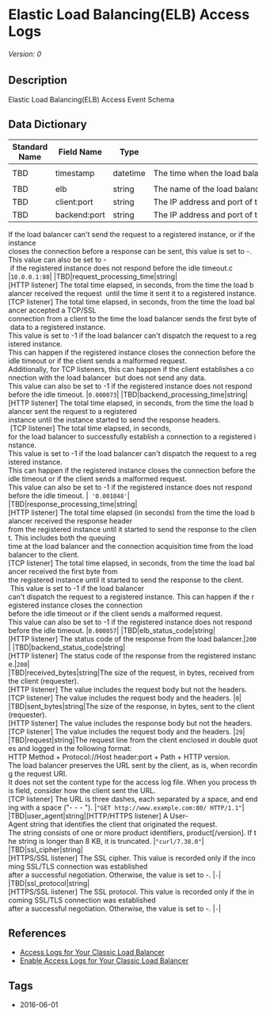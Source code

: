 # Elastic Load Balancing(ELB) Access Logs
###### Version: 0

## Description
Elastic Load Balancing(ELB) Access Event Schema

## Data Dictionary
|Standard Name|Field Name|Type|Description|Sample Value|
|---|---|---|---|---|
|TBD|timestamp|datetime|The time when the load balancer received the request from the client, in ISO 8601 format.|`2015-05-13T23:39:43.945958Z`|
|TBD|elb|string|The name of the load balancer|`my-loadbalancer`|
|TBD|client:port|string|The IP address and port of the requesting client.|`192.168.131.39:2817`|
|TBD|backend:port|string|The IP address and port of the registered instance that processed this request.
If the load balancer can't send the request to a registered instance, or if the instance 
closes the connection before a response can be sent, this value is set to -.
This value can also be set to - if the registered instance does not respond before the idle timeout.c
|`10.0.0.1:80`|
|TBD|request_processing_time|string|[HTTP listener] The total time elapsed, in seconds, from the time the load balancer received the request 
until the time it sent it to a registered instance.
[TCP listener] The total time elapsed, in seconds, from the time the load balancer accepted a TCP/SSL 
connection from a client to the time the load balancer sends the first byte of data to a registered instance.
This value is set to -1 if the load balancer can't dispatch the request to a registered instance.
This can happen if the registered instance closes the connection before the idle timeout or if the client sends a malformed request. 
Additionally, for TCP listeners, this can happen if the client establishes a connection with the load balancer 
but does not send any data.
This value can also be set to -1 if the registered instance does not respond before the idle timeout.
|`0.000073`|
|TBD|backend_processing_time|string|[HTTP listener] The total time elapsed, in seconds, from the time the load balancer sent the request to a registered 
instance until the instance started to send the response headers. <br> [TCP listener] The total time elapsed, in seconds, 
for the load balancer to successfully establish a connection to a registered instance.
This value is set to -1 if the load balancer can't dispatch the request to a registered instance. 
This can happen if the registered instance closes the connection before the idle timeout or if the client sends a malformed request.
This value can also be set to -1 if the registered instance does not respond before the idle timeout.
|` '0.001048'`|
|TBD|response_processing_time|string|[HTTP listener] The total time elapsed (in seconds) from the time the load balancer received the response header 
from the registered instance until it started to send the response to the client. This includes both the queuing 
time at the load balancer and the connection acquisition time from the load balancer to the client.
[TCP listener] The total time elapsed, in seconds, from the time the load balancer received the first byte from 
the registered instance until it started to send the response to the client. <br> This value is set to -1 if the load balancer 
can't dispatch the request to a registered instance. This can happen if the registered instance closes the connection 
before the idle timeout or if the client sends a malformed request.
This value can also be set to -1 if the registered instance does not respond before the idle timeout.
|`0.000057`|
|TBD|elb_status_code|string|[HTTP listener] The status code of the response from the load balancer.|`200`|
|TBD|backend_status_code|string|[HTTP listener] The status code of the response from the registered instance.|`200`|
|TBD|received_bytes|string|The size of the request, in bytes, received from the client (requester).
[HTTP listener] The value includes the request body but not the headers.
[TCP listener] The value includes the request body and the headers.
|`0`|
|TBD|sent_bytes|string|The size of the response, in bytes, sent to the client (requester).
[HTTP listener] The value includes the response body but not the headers.
[TCP listener] The value includes the request body and the headers.
|`29`|
|TBD|request|string|The request line from the client enclosed in double quotes and logged in the following format: 
HTTP Method + Protocol://Host header:port + Path + HTTP version. 
The load balancer preserves the URL sent by the client, as is, when recording the request URI. 
It does not set the content type for the access log file. When you process this field, consider how the client sent the URL.
[TCP listener] The URL is three dashes, each separated by a space, and ending with a space ("- - - ").
|`"GET http://www.example.com:80/ HTTP/1.1"`|
|TBD|user_agent|string|[HTTP/HTTPS listener] A User-Agent string that identifies the client that originated the request.
The string consists of one or more product identifiers, product[/version]. If the string is longer than 8 KB, it is truncated.
|`"curl/7.38.0"`|
|TBD|ssl_cipher|string|[HTTPS/SSL listener] The SSL cipher. This value is recorded only if the incoming SSL/TLS connection was established 
after a successful negotiation. Otherwise, the value is set to -.
|`-`|
|TBD|ssl_protocol|string|[HTTPS/SSL listener] The SSL protocol. This value is recorded only if the incoming SSL/TLS connection was established 
after a successful negotiation. Otherwise, the value is set to -.
|`-`|

## References
* [Access Logs for Your Classic Load Balancer](https://docs.aws.amazon.com/elasticloadbalancing/latest/classic/access-log-collection.html)
* [Enable Access Logs for Your Classic Load Balancer](https://docs.aws.amazon.com/elasticloadbalancing/latest/classic/enable-access-logs.html)

## Tags
* 2016-06-01